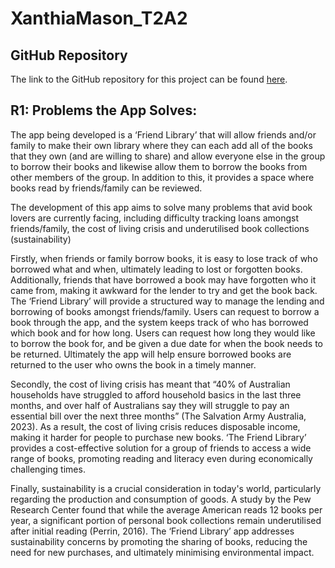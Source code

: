 # XanthiaMason_T2A2

## GitHub Repository
The link to the GitHub repository for this project can be found [here](https://github.com/xanni99/XanthiaMason_T2A2).

## R1: Problems the App Solves:

The app being developed is a ‘Friend Library’ that will allow friends and/or family to make their own library where they can each add all of the books that they own (and are willing to share) and allow everyone else in the group to borrow their books and likewise allow them to borrow the books from other members of the group. In addition to this, it provides a space where books read by friends/family can be reviewed.

The development of this app aims to solve many problems that avid book lovers are currently facing, including difficulty tracking loans amongst friends/family, the cost of living crisis and underutilised book collections (sustainability)

Firstly, when friends or family borrow books, it is easy to lose track of who borrowed what and when, ultimately leading to lost or forgotten books. Additionally, friends that have borrowed a book may have forgotten who it came from, making it awkward for the lender to try and get the book back. The ‘Friend Library’ will provide a structured way to manage the lending and borrowing of books amongst friends/family. Users can request to borrow a book through the app, and the system keeps track of who has borrowed which book and for how long. Users can request how long they would like to borrow the book for, and be given a due date for when the book needs to be returned. Ultimately the app will help ensure borrowed books are returned to the user who owns the book in a timely manner. 

Secondly, the cost of living crisis has meant that “40% of Australian households have struggled to afford household basics in the last three months, and over half of Australians say they will struggle to pay an essential bill over the next three months” (The Salvation Army Australia, 2023). As a result, the cost of living crisis reduces disposable income, making it harder for people to purchase new books. ‘The Friend Library’ provides a cost-effective solution for a group of friends to access a wide range of books, promoting reading and literacy even during economically challenging times. 

Finally, sustainability is a crucial consideration in today's world, particularly regarding the production and consumption of goods. A study by the Pew Research Center found that while the average American reads 12 books per year, a significant portion of personal book collections remain underutilised after initial reading (Perrin, 2016). The ‘Friend Library’ app addresses sustainability concerns by promoting the sharing of books, reducing the need for new purchases, and ultimately minimising environmental impact. 
